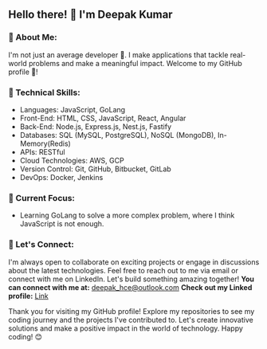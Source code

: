 ## Hello there! 👋 I'm Deepak Kumar

### 🎨 About Me:
I'm not just an average developer 🌟. I make applications that tackle real-world problems and make a meaningful impact. Welcome to my GitHub profile 🙌!

### 🔨 Technical Skills:
- Languages: JavaScript, GoLang
- Front-End: HTML, CSS, JavaScript, React, Angular
- Back-End: Node.js, Express.js, Nest.js, Fastify
- Databases: SQL (MySQL, PostgreSQL), NoSQL (MongoDB), In-Memory(Redis)
- APIs: RESTful
- Cloud Technologies: AWS, GCP
- Version Control: Git, GitHub, Bitbucket, GitLab
- DevOps: Docker, Jenkins

### 🌱 Current Focus:
- Learning GoLang to solve a more complex problem, where I think JavaScript is not enough. 

### 🤝 Let's Connect:
I'm always open to collaborate on exciting projects or engage in discussions about the latest technologies. Feel free to reach out to me via email or connect with me on LinkedIn. Let's build something amazing together!
**You can connect with me at:** deepak_hce@outlook.com
**Check out my Linked profile:** [Link](https://www.linkedin.com/in/deepak-kumar-001a89152/)

Thank you for visiting my GitHub profile! Explore my repositories to see my coding journey and the projects I've contributed to. Let's create innovative solutions and make a positive impact in the world of technology. Happy coding! 😊
